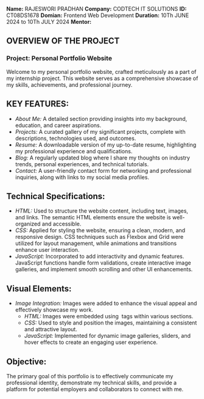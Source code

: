  **Name:** RAJESWORI PRADHAN
 **Company:** CODTECH IT SOLUTIONS 
 **ID:** CT08DS1678
 **Domian:** Frontend Web Development
 **Duration:** 10Th JUNE 2024 to 10Th JULY 2024
 **Mentor:**

##  OVERVIEW OF THE PROJECT

### Project: Personal Portfolio Website

Welcome to my personal portfolio website, crafted meticulously as a part of my internship project. This website serves as a comprehensive showcase of my skills, achievements, and professional journey.

## KEY FEATURES:
- *About Me:* A detailed section providing insights into my background, education, and career aspirations.
- *Projects:* A curated gallery of my significant projects, complete with descriptions, technologies used, and outcomes. 
- *Resume:* A downloadable version of my up-to-date resume, highlighting my professional experience and qualifications.
- *Blog:* A regularly updated blog where I share my thoughts on industry trends, personal experiences, and technical tutorials.
- *Contact:* A user-friendly contact form for networking and professional inquiries, along with links to my social media profiles.

## Technical Specifications:
- *HTML:* Used to structure the website content, including text, images, and links. The semantic HTML elements ensure the website is well-organized and accessible.
- *CSS:* Applied for styling the website, ensuring a clean, modern, and responsive design. CSS techniques such as Flexbox and Grid were utilized for layout management, while animations and transitions enhance user interaction.
- *JavaScript:* Incorporated to add interactivity and dynamic features. JavaScript functions handle form validations, create interactive image galleries, and implement smooth scrolling and other UI enhancements.

## Visual Elements:
- *Image Integration:* Images were added to enhance the visual appeal and effectively showcase my work. 
  - *HTML:* Images were embedded using <img> tags within various sections.
  - *CSS:* Used to style and position the images, maintaining a consistent and attractive layout.
  - *JavaScript:* Implemented for dynamic image galleries, sliders, and hover effects to create an engaging user experience.

## Objective:
The primary goal of this portfolio is to effectively communicate my professional identity, demonstrate my technical skills, and provide a platform for potential employers and collaborators to connect with me.


